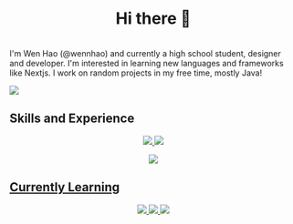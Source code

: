  <h1 align="center">
Hi there 👋
</h1>

<br />

<div align="left"> I'm Wen Hao (@wennhao) and currently a high school student, designer and developer.
I'm interested in learning new languages and frameworks like Nextjs.
I work on random projects in my free time, mostly Java!
</div>

[![](https://visitcount.itsvg.in/api?id=wennhao&icon=0&color=6)](https://visitcount.itsvg.in)

<h2> Skills and Experience </h2>
 <p align="center">
  <a href="https://github.com/tandpfun/skill-icons/blob/main/readme.md#icons-list">
    <img src="https://skillicons.dev/icons?i=js,java&theme=light" />
    <img src="https://skillicons.dev/icons?i=html,css,arduino,mysql&theme=dark" />
</p>
<p align="center">
    <img src="https://skillicons.dev/icons?i=vscode,idea,latex,ps,ai,xd" />
 </p>    

<h2> Currently Learning </h2>
<p align="center">
    <img src="https://skillicons.dev/icons?i=lua,python" />
    <img src="https://skillicons.dev/icons?i=linux,haskell,nextjs,cpp" />
    <img src="https://skillicons.dev/icons?i=raspberrypi" />
 </p>  
